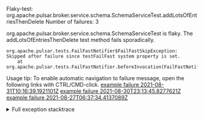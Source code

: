         
Flaky-test: org.apache.pulsar.broker.service.schema.SchemaServiceTest.addLotsOfEntriesThenDelete
Number of failures: 3

org.apache.pulsar.broker.service.schema.SchemaServiceTest is flaky. The addLotsOfEntriesThenDelete test method fails sporadically.

```
org.apache.pulsar.tests.FailFastNotifier$FailFastSkipException: Skipped after failure since testFailFast system property is set.
	at org.apache.pulsar.tests.FailFastNotifier.beforeInvocation(FailFastNotifier.java:88)

```

Usage tip: To enable automatic navigation to failure message, open the following links with CTRL/CMD-click.
[example failure 2021-08-31T10:16:39.1921101Z](https://github.com/apache/pulsar/runs/3471501156?check_suite_focus=true#step:10:1391)
[example failure 2021-08-30T23:13:45.8277621Z](https://github.com/apache/pulsar/runs/3467152431?check_suite_focus=true#step:9:651)
[example failure 2021-08-27T06:37:34.4137089Z](https://github.com/apache/pulsar/runs/3440411059?check_suite_focus=true#step:9:2573)


<details>
<summary>Full exception stacktrace</summary>
<code><pre>
org.apache.pulsar.tests.FailFastNotifier$FailFastSkipException: Skipped after failure since testFailFast system property is set.
	at org.apache.pulsar.tests.FailFastNotifier.beforeInvocation(FailFastNotifier.java:88)

</pre></code>
</details>

